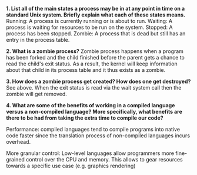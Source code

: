 **1. List all of the main states a process may be in at any point in time on a standard Unix system. Briefly explain what each of these states means.**
Running: A process is currently running or is about to run.
Waiting: A process is waiting for resources to be run on the system.
Stopped: A process has been stopped.
Zombie: A process that is dead but still has an entry in the process table.


**2. What is a zombie process?**
Zombie process happens when a program has been forked and the child finished before the parent gets a chance to read the child's exit status. As a result, the kernel will keep information about that child in its process table and it thus exists as a zombie.


**3. How does a zombie process get created? How does one get destroyed?**
See above. When the exit status is read via the wait system call then the zombie will get removed.


**4. What are some of the benefits of working in a compiled language versus a non-compiled language? More specifically, what benefits are there to be had from taking the extra time to compile our code?**

Performance: compiled languages tend to compile programs into native code faster since the translation process of non-compiled languages incurs overhead.

More granular control: Low-level languages allow programmers more fine-grained control over the CPU and memory. This allows to gear resources towards a specific use case (e.g. graphics rendering)